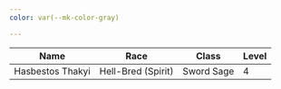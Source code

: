 ```yaml
---
color: var(--mk-color-gray)

---
```

| Name             | Race               | Class      | Level |
| ---------------- | ------------------ | ---------- | ----- |
| Hasbestos Thakyi | Hell-Bred (Spirit) | Sword Sage | 4     |
